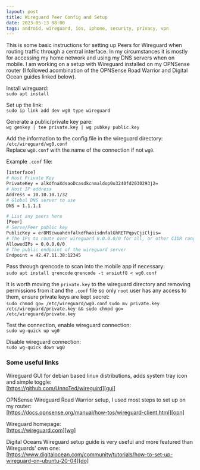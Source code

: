 ```yaml
---
layout: post
title: Wireguard Peer Config and Setup
date: 2023-05-13 08:00
tags: android, wireguard, ios, iphone, security, privacy, vpn
---
```


This is some basic instructions for setting up Peers for Wireguard when routing traffic through a central interface. In my circumstances it is mostly for accessing my home network and using my DNS servers when on mobile. I am working on a setup with Wireguard installed on my OPNSense router (I followed acombination of the OPNSense Road Warrior and Digital Ocean guides linked below).

Install wireguard:  
`sudo apt install`

Set up the link:  
`sudo ip link add dev wg0 type wireguard`

Generate a public/private key pare:  
`wg genkey | tee private.key | wg pubkey public.key`

Add the information to the config file in the wireguard directory:  
`/etc/wireguard/wg0.conf`  
Replace `wg0.conf` with the name of the connection if not `wg0`.

Example `.conf` file:

```bash
[interface]
# Host Private Key
PrivateKey = alkdfnaXdsaoDcasdkcnmaldop0o3240fd2030293j2=
# Host IP address
Address = 10.10.10.1/32
# Global DNS server to use
DNS = 1.1.1.1

# List any peers here
[Peer]
# Serve/Peer public key
PublicKey = er8M9cwuahdnfalkdfhaoisdnfalGhRETPqpvCjiCljis=
# The IPs to route over wireguard 0.0.0.0/0 for all, or other CIDR ranges
AllowedIPs = 0.0.0.0/0
# The public endpoint of the wireguard server
Endpoint = 42.47.11.38:12345
```

Pass through qrencode to scan into the mobile app if necessary:  
`sudo apt install qrencode`
`qrencode -t ansiutf8 < wg0.conf`

It is worth moving the `private.key` to the wireguard directory and removing permissions from it and the `.conf` file so only `root` user has any access to them, ensure private keys are kept secret:  
`sudo chmod go= /etc/wireguard/wg0.conf`
`sudo mv private.key /etc/wireguard/private.key && sudo chmod go= /etc/wireguard/private.key`

Test the connection, enable wireguard connection:  
`sudo wg-quick up wg0`

Disable wireguard connection:  
`sudo wg-quick down wg0`

### Some useful links

Wireguard GUI for debian based linux distributions, adds system tray icon and simple toggle:  
[https://github.com/UnnoTed/wireguird][gui]

OPNSense Wireguard Road Warrior setup, I used most steps to set up on my router:  
[https://docs.opnsense.org/manual/how-tos/wireguard-client.html][opn]

Wireguard homepage:  
[https://wireguard.com][wg]

Digital Oceans Wireguard setup guide is very useful and more featured than Wireguards' own one:  
[https://www.digitalocean.com/community/tutorials/how-to-set-up-wireguard-on-ubuntu-20-04][do]

[gui]: https://github.com/UnnoTed/wireguird
[opn]: https://docs.opnsense.org/manual/how-tos/wireguard-client.html
[wg]: https://wireguard.com
[do]: https://www.digitalocean.com/community/tutorials/how-to-set-up-wireguard-on-ubuntu-20-04

